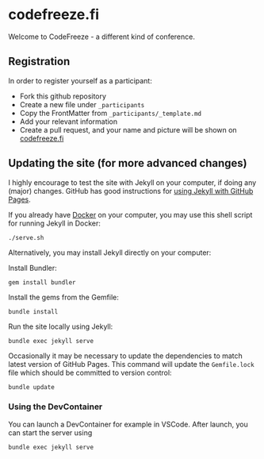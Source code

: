 codefreeze.fi
=============

Welcome to CodeFreeze - a different kind of conference.


## Registration

In order to register yourself as a participant:

 * Fork this github repository
 * Create a new file under <code>_participants</code>
 * Copy the FrontMatter from <code>_participants/_template.md</code>
 * Add your relevant information
 * Create a pull request, and your name and picture will be shown on [codefreeze.fi](https://codefreeze.fi/#participants)


## Updating the site (for more advanced changes)

I highly encourage to test the site with Jekyll on your computer, if doing any (major) changes. GitHub has good instructions for [using Jekyll with GitHub Pages](https://help.github.com/en/articles/using-jekyll-as-a-static-site-generator-with-github-pages).

If you already have [Docker](https://www.docker.com/) on your computer, you may use this shell script for running Jekyll in Docker:

    ./serve.sh

Alternatively, you may install Jekyll directly on your computer:

Install Bundler:

    gem install bundler

Install the gems from the Gemfile:

    bundle install

Run the site locally using Jekyll:

    bundle exec jekyll serve

Occasionally it may be necessary to update the dependencies to match latest version of GitHub Pages. This command will update the `Gemfile.lock` file which should be committed to version control:

    bundle update

### Using the DevContainer

You can launch a DevContainer for example in VSCode. After launch, you can start the server using

    bundle exec jekyll serve